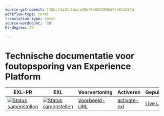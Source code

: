 ```yaml
---
source-git-commit: f435c13d2bc1aaca78ef9e92d2896a7ea8fa237a
workflow-type: tm+mt
translation-type: tm+mt
source-wordcount: '88'
ht-degree: 2%

---
```

# Technische documentatie voor foutopsporing van Experience Platform


| EXL-PR | EXL | Voorvertoning | Activeren | Gepubliceerd | Help |
|--- |--- |--- |--- |--- |--- |
| [![Status samenstellen](https://docs.ci.corp.adobe.com/view/exl-pr/job/debugger.en_pr-exl/badge/icon)](https://docs.ci.corp.adobe.com/view/exl-pr/job/debugger.en_pr-exl/lastBuild/) | [![Status samenstellen](https://docs.ci.corp.adobe.com/view/exl-pr/job/debugger.en_exl/lastBuild/badge/icon)](https://docs.ci.corp.adobe.com/view/exl-pr/job/debugger.en_exl/lastBuild/lastBuild) | [Voorbeeld-URL](https://experienceleague.corp.adobe.com/docs/debugger/using-v2/experience-cloud-debugger.html?lang=en) | [activate-exl](https://docs.ci.corp.adobe.com/job/activate-exl/build/) | [Live URL](https://experienceleague.adobe.com/docs/debugger/using-v2/experience-cloud-debugger.html?lang=en) | [Ontwerphandleiding](https://experienceleague.adobe.com/docs/authoring-guide-exl/using/home.html?lang=en) |
